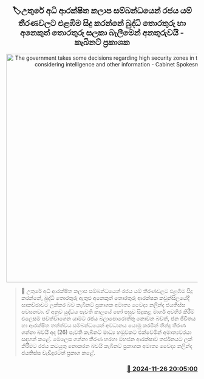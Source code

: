 <p align='center'><b><h2 align='center' title='The government takes some decisions regarding high security zones in the north after considering intelligence and other information - Cabinet Spokesman'>🏷උතුරේ අධි ආරක්ෂිත කලාප සම්බන්ධයෙන් රජය යම් තීරණවලට එළඹීම සිදු කරන්නේ බුද්ධි තොරතුරු හා අනෙකුත් තොරතුරු සලකා බැලීමෙන් අනතුරුවයි - කැබිනට් ප්‍රකාශක</h2></b></p>
<p align='center'><img src='https://helakuru.sgp1.cdn.digitaloceanspaces.com/esana/images/lib/nalinda-jayathissa-cabinet-tt.jpg' width='600' alt='The government takes some decisions regarding high security zones in the north after considering intelligence and other information - Cabinet Spokesman'></p>

>📝 උතුරේ අධි ආරක්ෂිත කලාප සම්බන්ධයෙන් රජය යම් තීරණවලට එළඹීම සිදු කරන්නේ, බුද්ධි තොරතුරු ඇතුළු අනෙකුත් තොරතුරු ආරක්ෂක කවුන්සිලයේදී සාකච්ඡාවට ලක්කර බව කැබිනට් ප්‍රකාශක අමාත්‍ය වෛද්‍ය නලින්ද ජයතිස්ස පවසනවා.
ඒ අනුව යුද්ධය පැවති කාලයේ හෝ පසුව සිදුකළ මාර්ග අවහිර කිරීම් එලෙසම පවත්වාගෙන යාමට රජය බලාපොරොත්තු නොවන බවත්, ජන ජීවිතය හා ආරක්ෂිත තත්ත්වය සම්බන්ධයෙන් අවධානය යොමු කරමින් තීන්දු තීරණ ගන්නා බවයි අද (26) පැවති කැබිනට් මාධ්‍ය හමුවකට එක්වෙමින් අමාත්‍යවරයා සඳහන් කළේ.
මෙලෙස ගන්නා තීරණ හරහා මහජන ආරක්ෂාව තර්ජනයට ලක් කිරීමට රජය කටයුතු නොකරන බවයි කැබිනට් ප්‍රකාශක අමාත්‍ය වෛද්‍ය නලින්ද ජයතිස්ස වැඩිදුරටත් ප්‍රකාශ කළේ. 


<h3 align='right'><a href='https://www.helakuru.lk/esana/p/105457/'>📅 2024-11-26 20:05:00</a></h3>
